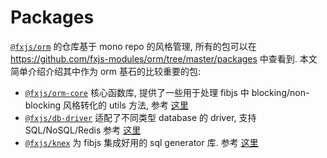 # Packages

[`@fxjs/orm`]:https://github.com/fxjs-modules/orm

[`@fxjs/orm`] 的仓库基于 mono repo 的风格管理, 所有的包可以在 https://github.com/fxjs-modules/orm/tree/master/packages 中查看到. 本文简单介绍介绍其中作为 orm 基石的比较重要的包:

[`@fxjs/orm-core`]:https://npmjs.com/package/@fxjs/orm-core
[`@fxjs/db-driver`]:https://npmjs.com/package/@fxjs/db-driver
[`@fxjs/knex`]:https://npmjs.com/package/@fxjs/knex

- [`@fxjs/orm-core`] 核心函数库, 提供了一些用于处理 fibjs 中 blocking/non-blocking 风格转化的 utils 方法, 参考 [这里](./orm-core)
- [`@fxjs/db-driver`] 适配了不同类型 database 的 driver, 支持 SQL/NoSQL/Redis 参考 [这里](./db-driver)
- [`@fxjs/knex`] 为 fibjs 集成好用的 sql generator 库. 参考 [这里](./knex)